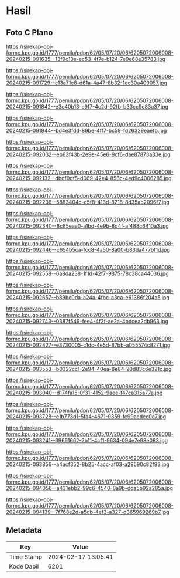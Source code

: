 # Hasil

## Foto C Plano

https://sirekap-obj-formc.kpu.go.id/1777/pemilu/pdpr/62/05/07/20/06/6205072006008-20240215-091635--13f9c13e-ec53-4f7e-b124-7e9e68e35783.jpg

https://sirekap-obj-formc.kpu.go.id/1777/pemilu/pdpr/62/05/07/20/06/6205072006008-20240215-091729--c13a71e8-d61a-4a47-8b32-1ec30a409057.jpg

https://sirekap-obj-formc.kpu.go.id/1777/pemilu/pdpr/62/05/07/20/06/6205072006008-20240215-091842--e3c40b13-c9f7-4c2d-92fb-b33cc9c83a37.jpg

https://sirekap-obj-formc.kpu.go.id/1777/pemilu/pdpr/62/05/07/20/06/6205072006008-20240215-091944--bd4e3fdd-89be-4ff7-bc59-fd26329eaefb.jpg

https://sirekap-obj-formc.kpu.go.id/1777/pemilu/pdpr/62/05/07/20/06/6205072006008-20240215-092032--eb63f43b-2e9e-45e6-9cf6-dae87873a33e.jpg

https://sirekap-obj-formc.kpu.go.id/1777/pemilu/pdpr/62/05/07/20/06/6205072006008-20240215-092132--dbdf0df5-d069-42e4-856c-4ed9c4006285.jpg

https://sirekap-obj-formc.kpu.go.id/1777/pemilu/pdpr/62/05/07/20/06/6205072006008-20240215-092236--5883404c-c5f8-413d-8218-8d35ab2096f7.jpg

https://sirekap-obj-formc.kpu.go.id/1777/pemilu/pdpr/62/05/07/20/06/6205072006008-20240215-092340--8c85eaa0-a1bd-4e9b-8d4f-af488c6410a3.jpg

https://sirekap-obj-formc.kpu.go.id/1777/pemilu/pdpr/62/05/07/20/06/6205072006008-20240215-092446--c654b5ca-fcc8-4a50-8a00-b83da477bf1d.jpg

https://sirekap-obj-formc.kpu.go.id/1777/pemilu/pdpr/62/05/07/20/06/6205072006008-20240215-092558--6a8da238-1f1d-42f7-9875-78c38ca44036.jpg

https://sirekap-obj-formc.kpu.go.id/1777/pemilu/pdpr/62/05/07/20/06/6205072006008-20240215-092657--b89bc0da-a24a-4fbc-a3ca-e61386f204a5.jpg

https://sirekap-obj-formc.kpu.go.id/1777/pemilu/pdpr/62/05/07/20/06/6205072006008-20240215-092743--0387f549-fee4-4f2f-ae2a-4bdcea2db963.jpg

https://sirekap-obj-formc.kpu.go.id/1777/pemilu/pdpr/62/05/07/20/06/6205072006008-20240215-092827--e3730005-c1dc-4e5d-87bb-a055574c8271.jpg

https://sirekap-obj-formc.kpu.go.id/1777/pemilu/pdpr/62/05/07/20/06/6205072006008-20240215-093553--b0322cc1-2e94-40ea-8e84-20d83c6e321c.jpg

https://sirekap-obj-formc.kpu.go.id/1777/pemilu/pdpr/62/05/07/20/06/6205072006008-20240215-093040--d174fa15-0f31-4152-9aee-f47ca315a77a.jpg

https://sirekap-obj-formc.kpu.go.id/1777/pemilu/pdpr/62/05/07/20/06/6205072006008-20240215-093728--e1b773d1-5fa4-4671-9359-fc99aedee0c7.jpg

https://sirekap-obj-formc.kpu.go.id/1777/pemilu/pdpr/62/05/07/20/06/6205072006008-20240215-093241--39651662-2b11-4cf1-9634-094e7e98e083.jpg

https://sirekap-obj-formc.kpu.go.id/1777/pemilu/pdpr/62/05/07/20/06/6205072006008-20240215-093856--a4acf352-8b25-4acc-af03-a29590c82f93.jpg

https://sirekap-obj-formc.kpu.go.id/1777/pemilu/pdpr/62/05/07/20/06/6205072006008-20240215-094056--a431ebb2-99c6-4540-8a9b-dda5b92a285a.jpg

https://sirekap-obj-formc.kpu.go.id/1777/pemilu/pdpr/62/05/07/20/06/6205072006008-20240215-094139--7f768e2d-a5db-4ef3-a327-d365969269b7.jpg


## Metadata

| Key        | Value               |
| ---------- | ------------------- |
| Time Stamp | 2024-02-17 13:05:41 |
| Kode Dapil | 6201                |




